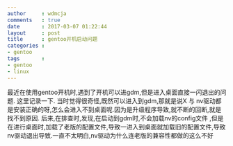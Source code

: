 ```yaml
---
author     : wdmcja
comments   : true
date       : 2017-03-07 01:22:44
layout     : post
title      : gentoo开机启动问题
categories :
- gentoo
tags       :
- gentoo
- linux
---
```


最近在使用gentoo开机时,遇到了开机可以进gdm,但是进入桌面直接一闪退出的问题.
这里记录一下.
当时觉得很奇怪,既然可以进入到gdm,那就是说X 与 nv驱动都是安装正确的呀,怎么会进入不到桌面呢.因为是升级程序导致,就不断的回断,就是找不到原因.
后来,在排查时,发现,在启动到gdm时,不会加载nv的config文件 ,但是在进行桌面时,加载了老版的配置文件,导致一进入到桌面就加载旧的配置文件,导致nv驱动退出导致.一直不太明白,nv驱动为什么连老版的兼容性都做的这么不好
